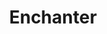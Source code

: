 ---
layout: game_page
title: Enchanter
permalink: /gamedev/enchanter/
background: "https://raw.githubusercontent.com/Hayashi-Tensai/Tensais-Corner/master/assets/blog-images/game-dev/enchanter-bg.png"
---